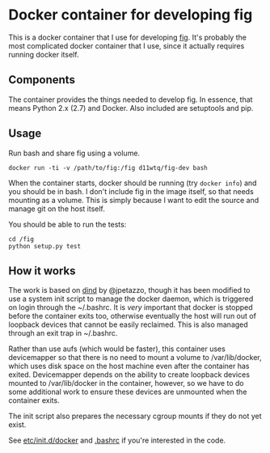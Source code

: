 # Docker container for developing fig

This is a docker container that I use for developing
[fig](https://github.com/orchardup/fig). It's probably the most complicated
docker container that I use, since it actually requires running docker itself.

## Components

The container provides the things needed to develop fig. In essence, that means
Python 2.x (2.7) and Docker. Also included are setuptools and pip.

## Usage

Run bash and share fig using a volume.

    docker run -ti -v /path/to/fig:/fig d11wtq/fig-dev bash

When the container starts, docker should be running (try `docker info`) and you
should be in bash. I don't include fig in the image itself, so that needs
mounting as a volume. This is simply because I want to edit the source and
manage git on the host itself.

You should be able to run the tests:

    cd /fig
    python setup.py test

## How it works

The work is based on [dind](https://github.com/jpetazzo/dind) by @jpetazzo,
though it has been modified to use a system init script to manage the docker
daemon, which is triggered on login through the ~/.bashrc. It is *very*
important that docker is stopped before the container exits too, otherwise
eventually the host will run out of loopback devices that cannot be easily
reclaimed. This is also managed through an exit trap in ~/.bashrc.

Rather than use aufs (which would be faster), this container uses devicemapper
so that there is no need to mount a volume to /var/lib/docker, which uses disk
space on the host machine even after the container has exited. Devicemapper
depends on the ability to create loopback devices mounted to /var/lib/docker in
the container, however, so we have to do some additional work to ensure these
devices are unmounted when the container exits.

The init script also prepares the necessary cgroup mounts if they do not yet
exist.

See [etc/init.d/docker](etc/init.d/docker) and [.bashrc](.bashrc) if you're
interested in the code.
